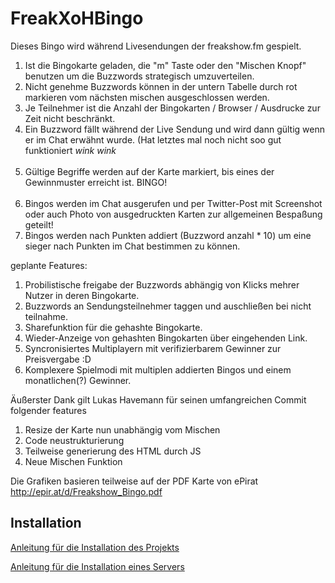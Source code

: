 # FreakXoHBingo

Dieses Bingo wird während Livesendungen der freakshow.fm gespielt.

1. Ist die Bingokarte geladen, die "m" Taste oder den "Mischen Knopf" benutzen um die Buzzwords strategisch umzuverteilen.
2. Nicht genehme Buzzwords können in der untern Tabelle durch rot markieren vom nächsten mischen ausgeschlossen werden.
2. Je Teilnehmer ist die Anzahl der Bingokarten / Browser / Ausdrucke zur Zeit nicht beschränkt.
3. Ein Buzzword fällt während der Live Sendung und wird dann gültig wenn er im Chat erwähnt wurde. (Hat letztes mal noch nicht soo gut funktioniert *wink wink*<br><br>
4. Gültige Begriffe werden auf der Karte markiert, bis eines der Gewinnmuster erreicht ist. BINGO!<br><br>
5. Bingos werden im Chat ausgerufen und per Twitter-Post mit Screenshot oder auch Photo von ausgedruckten Karten zur allgemeinen Bespaßung geteilt!<br>
6. Bingos werden nach Punkten addiert (Buzzword anzahl * 10) um eine sieger nach Punkten im Chat bestimmen zu können.

geplante Features:

1. Probilistische freigabe der Buzzwords abhängig von Klicks mehrer Nutzer in deren Bingokarte.
2. Buzzwords an Sendungsteilnehmer taggen und auschließen bei nicht teilnahme.
3. Sharefunktion für die gehashte Bingokarte. 
4. Wieder-Anzeige von gehashten Bingokarten über eingehenden Link.
5. Syncronisiertes Multiplayern mit verifizierbarem Gewinner zur Preisvergabe :D
6. Komplexere Spielmodi mit multiplen addierten Bingos und einem monatlichen(?) Gewinner.

Äußerster Dank gilt Lukas Havemann für seinen umfangreichen Commit folgender features

1. Resize der Karte nun unabhängig vom Mischen
2. Code neustrukturierung
3. Teilweise generierung des HTML durch JS
4. Neue Mischen Funktion

Die Grafiken basieren teilweise auf der PDF Karte von ePirat http://epir.at/d/Freakshow_Bingo.pdf

## Installation

[Anleitung für die Installation des Projekts](INSTALL.md)

[Anleitung für die Installation eines Servers](SERVER.md)
